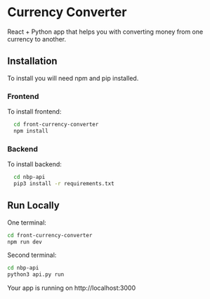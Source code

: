 
# Currency Converter

React + Python app that helps you with converting money from one currency to another. 



## Installation
To install you will need npm and pip installed.

### Frontend
To install frontend:
```bash
  cd front-currency-converter
  npm install
```
### Backend
To install backend:
```bash
  cd nbp-api
  pip3 install -r requirements.txt
```
## Run Locally

One terminal:
```bash
cd front-currency-converter
npm run dev
```

Second terminal:
```bash
cd nbp-api
python3 api.py run
```

Your app is running on http://localhost:3000

